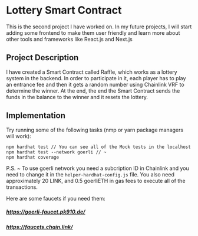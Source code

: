 # Lottery Smart Contract

This is the second project I have worked on. In my future projects, I will start adding some frontend to make them user friendly and learn more about other tools and frameworks like React.js and Next.js

## Project Description

I have created a Smart Contract called Raffle, which works as a lottery system in the backend. In order to participate in it, each player has to play an entrance fee and then it gets a random number using Chainlink VRF to determine the winner. At the end, the end the Smart Contract sends the funds in the balance to the winner and it resets the lottery.

## Implementation

Try running some of the following tasks (nmp or yarn package managers will work):

```
npm hardhat test // You can see all of the Mock tests in the localhost
npm hardhat test --network goerli // ~
npm hardhat coverage
```

P.S. ~ To use goerli network you need a subcription ID in Chainlink and you need to change it in the `helper-hardhat-config.js` file. You also need approximately 20 LINK, and 0.5 goerliETH in gas fees to execute all of the transactions.

Here are some faucets if you need them:
##### https://goerli-faucet.pk910.de/
##### https://faucets.chain.link/
